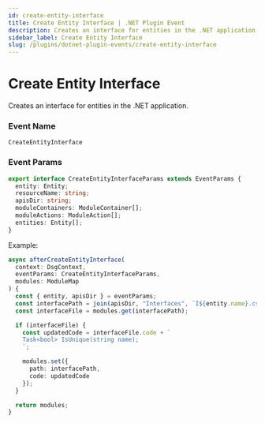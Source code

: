 ```yaml
---
id: create-entity-interface
title: Create Entity Interface | .NET Plugin Event
description: Creates an interface for entities in the .NET application.
sidebar_label: Create Entity Interface
slug: /plugins/dotnet-plugin-events/create-entity-interface
---
```


# Create Entity Interface


Creates an interface for entities in the .NET application.

### Event Name

`CreateEntityInterface`

### Event Params

```ts
export interface CreateEntityInterfaceParams extends EventParams {
  entity: Entity;
  resourceName: string;
  apisDir: string;
  moduleContainers: ModuleContainer[];
  moduleActions: ModuleAction[];
  entities: Entity[];
}
```

Example:

```ts
async afterCreateEntityInterface(
  context: DsgContext,
  eventParams: CreateEntityInterfaceParams,
  modules: ModuleMap
) {
  const { entity, apisDir } = eventParams;
  const interfacePath = join(apisDir, "Interfaces", `I${entity.name}.cs`);
  const interfaceFile = modules.get(interfacePath);

  if (interfaceFile) {
    const updatedCode = interfaceFile.code + `
    Task<bool> IsUnique(string name);
    `;

    modules.set({
      path: interfacePath,
      code: updatedCode
    });
  }

  return modules;
}
```
